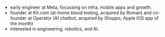 - early engineer at Meta, focussing on infra, mobile apps and growth.
- founder at Kit.com (at-home blood testing, acquired by Roman) and co-founder at Operator (AI chatbot, acquired by Shoppo, Apple IOS app of the month)
- interested in engineering, robotics, and AI.
<!---
philfung/philfung is a ✨ special ✨ repository because its `README.md` (this file) appears on your GitHub profile.
You can click the Preview link to take a look at your changes.
--->
